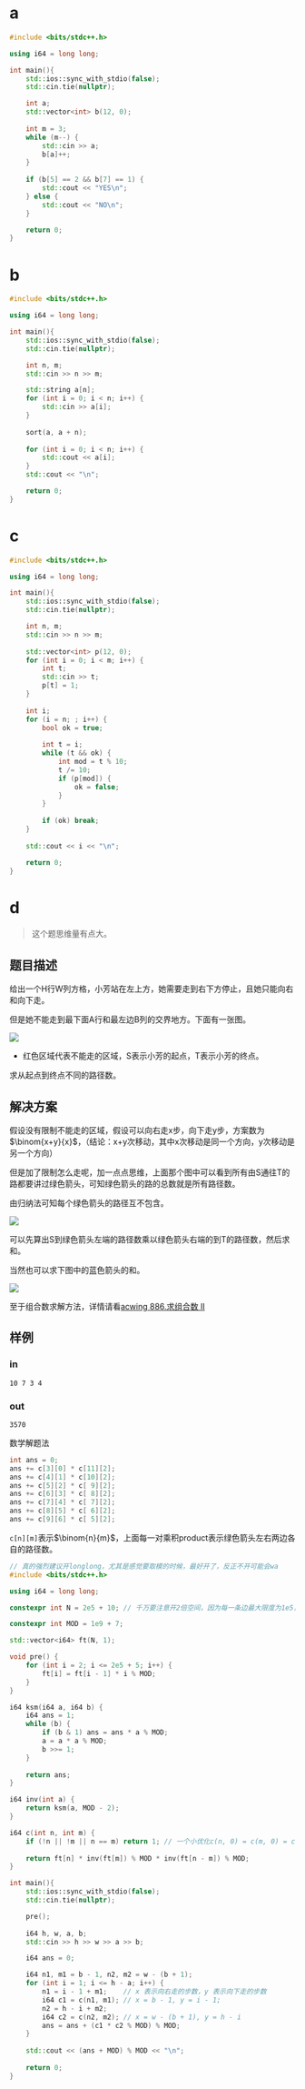 # a

```c++
#include <bits/stdc++.h>

using i64 = long long;

int main(){
	std::ios::sync_with_stdio(false);
	std::cin.tie(nullptr);

	int a;
	std::vector<int> b(12, 0);
	
	int m = 3;
	while (m--) {
		std::cin >> a;
		b[a]++;
	}
	
	if (b[5] == 2 && b[7] == 1) {
		std::cout << "YES\n";
	} else {
		std::cout << "NO\n";
	}

	return 0;
}
```

# b

```c++
#include <bits/stdc++.h>

using i64 = long long;

int main(){
	std::ios::sync_with_stdio(false);
	std::cin.tie(nullptr);

	int n, m;
	std::cin >> n >> m;

	std::string a[n];
	for (int i = 0; i < n; i++) {
		std::cin >> a[i];
	}
	
	sort(a, a + n);
	
	for (int i = 0; i < n; i++) {
		std::cout << a[i];
	}
	std::cout << "\n";

	return 0;
}
```

# c

```c++
#include <bits/stdc++.h>

using i64 = long long;

int main(){
	std::ios::sync_with_stdio(false);
	std::cin.tie(nullptr);

	int n, m;
	std::cin >> n >> m;
	
	std::vector<int> p(12, 0);
	for (int i = 0; i < m; i++) {
		int t;
		std::cin >> t;
		p[t] = 1;
	}
	
	int i;
	for (i = n; ; i++) {
		bool ok = true;
		 
		int t = i;
		while (t && ok) {
			int mod = t % 10;
			t /= 10;
			if (p[mod]) {
				ok = false;
			}
		}
		
		if (ok) break;
	}
	
	std::cout << i << "\n";

	return 0;
}
```

# d

> 这个题思维量有点大。

## 题目描述

给出一个H行W列方格，小芳站在左上方，她需要走到右下方停止，且她只能向右和向下走。

但是她不能走到最下面A行和最左边B列的交界地方。下面有一张图。

![](https://github.com/swapfloor/blog/blob/main/images/abc042d1.png)

- 红色区域代表不能走的区域，S表示小芳的起点，T表示小芳的终点。

求从起点到终点不同的路径数。

## 解决方案

假设没有限制不能走的区域，假设可以向右走x步，向下走y步，方案数为$\binom{x+y}{x}$，（结论：x+y次移动，其中x次移动是同一个方向，y次移动是另一个方向）

但是加了限制怎么走呢，加一点点思维，上面那个图中可以看到所有由S通往T的路都要讲过绿色箭头，可知绿色箭头的路的总数就是所有路径数。

由归纳法可知每个绿色箭头的路径互不包含。

![](https://github.com/swapfloor/blog/blob/main/images/abc042d1.png)

可以先算出S到绿色箭头左端的路径数乘以绿色箭头右端的到T的路径数，然后求和。

当然也可以求下图中的蓝色箭头的和。

![](https://github.com/swapfloor/blog/blob/main/images/abc042d2.png)

至于组合数求解方法，详情请看[acwing 886.求组合数 II](https://www.acwing.com/problem/content/888/)

## 样例

### in

```
10 7 3 4
```

### out

```
3570
```

数学解题法
```c++
int ans = 0;
ans += c[3][0] * c[11][2];
ans += c[4][1] * c[10][2];
ans += c[5][2] * c[ 9][2];
ans += c[6][3] * c[ 8][2];
ans += c[7][4] * c[ 7][2];
ans += c[8][5] * c[ 6][2];
ans += c[9][6] * c[ 5][2];
```

`c[n][m]`表示$\binom{n}{m}$，上面每一对乘积product表示绿色箭头左右两边各自的路径数。

```c++
// 真的强烈建议开longlong，尤其是感觉要取模的时候，最好开了，反正不开可能会wa
#include <bits/stdc++.h>

using i64 = long long;

constexpr int N = 2e5 + 10; // 千万要注意开2倍空间，因为每一条边最大限度为1e5，所以x+y最大限度为2e5

constexpr int MOD = 1e9 + 7;

std::vector<i64> ft(N, 1);

void pre() {
	for (int i = 2; i <= 2e5 + 5; i++) {
		ft[i] = ft[i - 1] * i % MOD;
	}
}

i64 ksm(i64 a, i64 b) {
	i64 ans = 1;
	while (b) {
		if (b & 1) ans = ans * a % MOD;
		a = a * a % MOD;
		b >>= 1;
	}
	
	return ans;
}

i64 inv(int a) {
	return ksm(a, MOD - 2);
}

i64 c(int n, int m) {
	if (!n || !m || n == m) return 1; // 一个小优化c(n, 0) = c(m, 0) = c(n, n) = 1
	
	return ft[n] * inv(ft[m]) % MOD * inv(ft[n - m]) % MOD;
}

int main(){
	std::ios::sync_with_stdio(false);
	std::cin.tie(nullptr);

	pre();
	
	i64 h, w, a, b;
	std::cin >> h >> w >> a >> b;

	i64 ans = 0;

	i64 n1, m1 = b - 1, n2, m2 = w - (b + 1);
	for (int i = 1; i <= h - a; i++) { 
		n1 = i - 1 + m1;    // x 表示向右走的步数，y 表示向下走的步数
		i64 c1 = c(n1, m1); // x = b - 1, y = i - 1;
		n2 = h - i + m2; 
		i64 c2 = c(n2, m2); // x = w - (b + 1), y = h - i
		ans = ans + (c1 * c2 % MOD) % MOD;
	}
	
	std::cout << (ans + MOD) % MOD << "\n";
	
	return 0;
}
```
